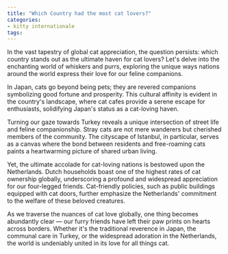 ```yaml
---
title: "Which Country had the most cat lovers?"
categories:
- kitty internationale
tags:
---
```

In the vast tapestry of global cat appreciation, the question persists: which country stands out as the ultimate haven for cat lovers? Let's delve into the enchanting world of whiskers and purrs, exploring the unique ways nations around the world express their love for our feline companions.

In Japan, cats go beyond being pets; they are revered companions symbolizing good fortune and prosperity. This cultural affinity is evident in the country's landscape, where cat cafes provide a serene escape for enthusiasts, solidifying Japan's status as a cat-loving haven.

Turning our gaze towards Turkey reveals a unique intersection of street life and feline companionship. Stray cats are not mere wanderers but cherished members of the community. The cityscape of Istanbul, in particular, serves as a canvas where the bond between residents and free-roaming cats paints a heartwarming picture of shared urban living.

Yet, the ultimate accolade for cat-loving nations is bestowed upon the Netherlands. Dutch households boast one of the highest rates of cat ownership globally, underscoring a profound and widespread appreciation for our four-legged friends. Cat-friendly policies, such as public buildings equipped with cat doors, further emphasize the Netherlands' commitment to the welfare of these beloved creatures.

As we traverse the nuances of cat love globally, one thing becomes abundantly clear — our furry friends have left their paw prints on hearts across borders. Whether it's the traditional reverence in Japan, the communal care in Turkey, or the widespread adoration in the Netherlands, the world is undeniably united in its love for all things cat.

